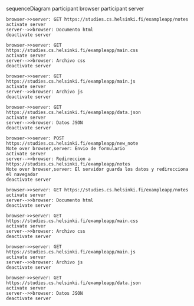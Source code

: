   sequenceDiagram
    participant browser
    participant server
	
    browser->>server: GET https://studies.cs.helsinki.fi/exampleapp/notes
    activate server
    server-->>browser: Documento html
    deactivate server
	
    browser->>server: GET https://studies.cs.helsinki.fi/exampleapp/main.css
    activate server
    server-->>browser: Archivo css
    deactivate server
	
    browser->>server: GET https://studies.cs.helsinki.fi/exampleapp/main.js
    activate server
    server-->>browser: Archivo js
	deactivate server

	browser->>server: GET https://studies.cs.helsinki.fi/exampleapp/data.json
    activate server
    server-->>browser: Datos JSON
    deactivate server
	
    browser->>server: POST https://studies.cs.helsinki.fi/exampleapp/new_note
	Note over browser,server: Envio de formulario
	activate server
	server-->>browser: Redireccion a https://studies.cs.helsinki.fi/exampleapp/notes
	Note over browser,server: El servidor guarda los datos y redirecciona el navegador
	deactivate server
	
    browser->>server: GET https://studies.cs.helsinki.fi/exampleapp/notes
    activate server
    server-->>browser: Documento html
    deactivate server
	
    browser->>server: GET https://studies.cs.helsinki.fi/exampleapp/main.css
    activate server
    server-->>browser: Archivo css
    deactivate server
	
    browser->>server: GET https://studies.cs.helsinki.fi/exampleapp/main.js
    activate server
    server-->>browser: Archivo js
	deactivate server

	browser->>server: GET https://studies.cs.helsinki.fi/exampleapp/data.json
    activate server
    server-->>browser: Datos JSON
    deactivate server
